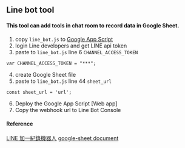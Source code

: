 ## Line bot tool
#### This tool can add tools in chat room to record data in Google Sheet.

1. copy `line_bot.js` to [Google App Script](<https://script.google.com/home>)
2. login Line developers and get LINE api token
3. paste to `line_bot.js` line 6 `CHANNEL_ACCESS_TOKEN`
```
var CHANNEL_ACCESS_TOKEN = "***";
```
4. create Google Sheet file
5. paste to `line_bot.js` line 44 `sheet_url`
```
const sheet_url = 'url';
```
6. Deploy the Google App Script [Web app]
7. Copy the webhook url to Line Bot Console

#### Reference
[LINE 加一紀錄機器人](<https://github.com/jschang19/plusone-linebot/blob/main/readme.md>)
[google-sheet document](<https://developers.google.com/apps-script/reference/spreadsheet/>)
